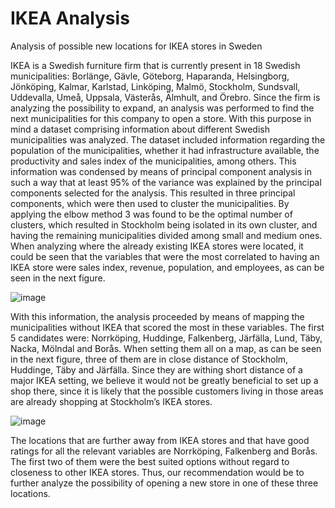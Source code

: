 # IKEA Analysis
 Analysis of possible new locations for IKEA stores in Sweden

IKEA is a Swedish furniture firm that is currently present in 18 Swedish municipalities: Borlänge, Gävle, Göteborg, Haparanda, Helsingborg, Jönköping, Kalmar, Karlstad, Linköping, Malmö, Stockholm, Sundsvall, Uddevalla, Umeå, Uppsala, Västerås, Älmhult, and Örebro. Since the firm is analyzing the possibility to expand, an analysis was performed to find the next municipalities for this company to open a store. 
With this purpose in mind a dataset comprising information about different Swedish municipalities was analyzed. The dataset included information regarding the population of the municipalities, whether it had infrastructure available, the productivity and sales index of the municipalities, among others. This information was condensed by means of principal component analysis in such a way that at least 95% of the variance was explained by the principal components selected for the analysis. This resulted in three principal components, which were then used to cluster the municipalities. 
By applying the elbow method 3 was found to be the optimal number of clusters, which resulted in Stockholm being isolated in its own cluster, and having the remaining municipalities divided among small and medium ones. When analyzing where the already existing IKEA stores were located, it could be seen that the variables that were the most correlated to having an IKEA store were sales index, revenue, population, and employees, as can be seen in the next figure.

![image](https://user-images.githubusercontent.com/44349963/125710091-fc2720f6-e057-49a3-a645-89fc924e4028.png)

With this information, the analysis proceeded by means of mapping the municipalities without IKEA that scored the most in these variables. The first 5 candidates were: Norrköping, Huddinge, Falkenberg, Järfälla, Lund, Täby, Nacka, Mölndal and Borås. When setting them all on a map, as can be seen in the next figure, three of them are in close distance of Stockholm, Huddinge, Täby and Järfälla. Since they are withing short distance of a major IKEA setting, we believe it would not be greatly beneficial to set up a shop there, since it is likely that the possible customers living in those areas are already shopping at Stockholm’s IKEA stores. 

![image](https://user-images.githubusercontent.com/44349963/125710050-f0a6297d-981b-465a-bb6a-eaf58a04cf1c.png)

The locations that are further away from IKEA stores and that have good ratings for all the relevant variables are Norrköping, Falkenberg and Borås. The first two of them were the best suited options without regard to closeness to other IKEA stores. Thus, our recommendation would be to further analyze the possibility of opening a new store in one of these three locations.
 
